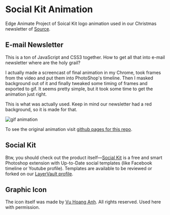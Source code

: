 # Social Kit Animation

Edge Animate Project of Soical Kit logo animation used in our Christmas newsletter of [Source](https://madebysource.com/).

## E-mail Newsletter

This is a ton of JavaScript and CSS3 together. How to get all that into e-mail newsletter where <tables> are the holy grail? 

I actually made a screencast of final animation in my Chrome, took frames from the video and put them into PhotoShop's timeline. Then I masked background out of it and finally tweaked some timing of frames and exported to gif. It seems pretty simple, but it took some time to get the animation just right.

This is what was actually used. Keep in mind our newsletter had a red background, so it is made for that.

![gif animation](http://source.r.worldssl.net/static/r-e892d65/images/emailing/1.1/newsletters/12-13-socialkit/socialkit.gif)

To see the original animation visit [github pages for this repo](http://marekhrabe.github.io/social-kit-animation/).

## Social Kit

Btw, you should check out the product itself—[Social Kit](http://socialkit.madebysource.com/) is a free and smart Photoshop extension with Up-to-Date social templates (like Facebook timeline or Youtube profile). Templates are available to be reviewed or forked on our [LayerVault profile](https://layervault.com/source/SocialKit).

## Graphic Icon

The icon itself was made by [Vu Hoang Anh](http://dribbble.com/pixelvu). All rights reserved. Used here with permission.
